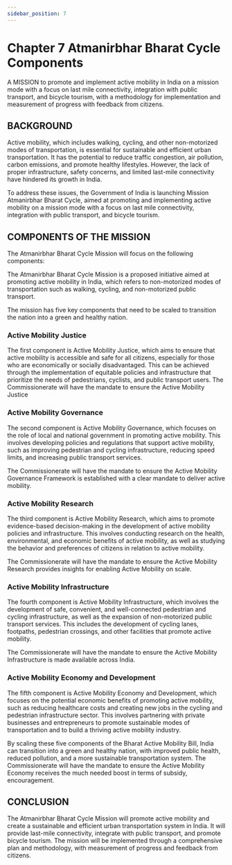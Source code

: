 ```yaml
---
sidebar_position: 7
---
```


# Chapter 7 Atmanirbhar Bharat Cycle Components
 

A MISSION to promote and implement active mobility in India on a mission mode with a focus on last mile connectivity, integration with public transport, and bicycle tourism, with a methodology for implementation and measurement of progress with feedback from citizens.

## BACKGROUND
Active mobility, which includes walking, cycling, and other non-motorized modes of transportation, is essential for sustainable and efficient urban transportation. It has the potential to reduce traffic congestion, air pollution, carbon emissions, and promote healthy lifestyles. However, the lack of proper infrastructure, safety concerns, and limited last-mile connectivity have hindered its growth in India.

To address these issues, the Government of India is launching Mission Atmanirbhar Bharat Cycle, aimed at promoting and implementing active mobility on a mission mode with a focus on last mile connectivity, integration with public transport, and bicycle tourism.

## COMPONENTS OF THE MISSION
The  Atmanirbhar Bharat Cycle Mission will focus on the following components:

The  Atmanirbhar Bharat Cycle Mission is a proposed   initiative aimed at promoting active mobility in India, which refers to non-motorized modes of transportation such as walking, cycling, and non-motorized public transport. 

The mission has five key components that need to be scaled to transition the nation into a green and healthy nation.

### Active Mobility Justice
The first component is Active Mobility Justice, which aims to ensure that active mobility is accessible and safe for all citizens, especially for those who are economically or socially disadvantaged. This can be achieved through the implementation of equitable policies and infrastructure that prioritize the needs of pedestrians, cyclists, and public transport users.
The Commissionerate  will have the mandate to ensure the Active Mobility Justice 

### Active Mobility Governance

The second component is Active Mobility Governance, which focuses on the role of local and national government in promoting active mobility. This involves developing policies and regulations that support active mobility, such as improving pedestrian and cycling infrastructure, reducing speed limits, and increasing public transport services.

The Commissionerate  will have the mandate to ensure the Active Mobility Governance Framework is established with a clear mandate to deliver active mobility. 

### Active Mobility Research

The third component is Active Mobility Research, which aims to promote evidence-based decision-making in the development of active mobility policies and infrastructure. This involves conducting research on the health, environmental, and economic benefits of active mobility, as well as studying the behavior and preferences of citizens in relation to active mobility.

The Commissionerate  will have the mandate to ensure the Active Mobility Research provides insights for enabling Active Mobility on scale.

### Active Mobility Infrastructure

The fourth component is Active Mobility Infrastructure, which involves the development of safe, convenient, and well-connected pedestrian and cycling infrastructure, as well as the expansion of non-motorized public transport services. This includes the development of cycling lanes, footpaths, pedestrian crossings, and other facilities that promote active mobility.

The Commissionerate  will have the mandate to ensure the Active Mobility Infrastructure is made available across India. 

### Active Mobility Economy and Development

The fifth component is Active Mobility Economy and Development, which focuses on the potential economic benefits of promoting active mobility, such as reducing healthcare costs and creating new jobs in the cycling and pedestrian infrastructure sector. This involves partnering with private businesses and entrepreneurs to promote sustainable modes of transportation and to build a thriving active mobility industry.

By scaling these five components of the Bharat Active Mobility Bill, India can transition into a green and healthy nation, with improved public health, reduced pollution, and a more sustainable transportation system.
The Commissionerate  will have the mandate to ensure the Active Mobility Economy receives the much needed boost in terms of subsidy, encouragement.


## CONCLUSION
The   Atmanirbhar Bharat Cycle Mission will promote active mobility and create a sustainable and efficient urban transportation system in India. It will provide last-mile connectivity, integrate with public transport, and promote bicycle tourism. The mission will be implemented through a comprehensive plan and methodology, with measurement of progress and feedback from citizens.